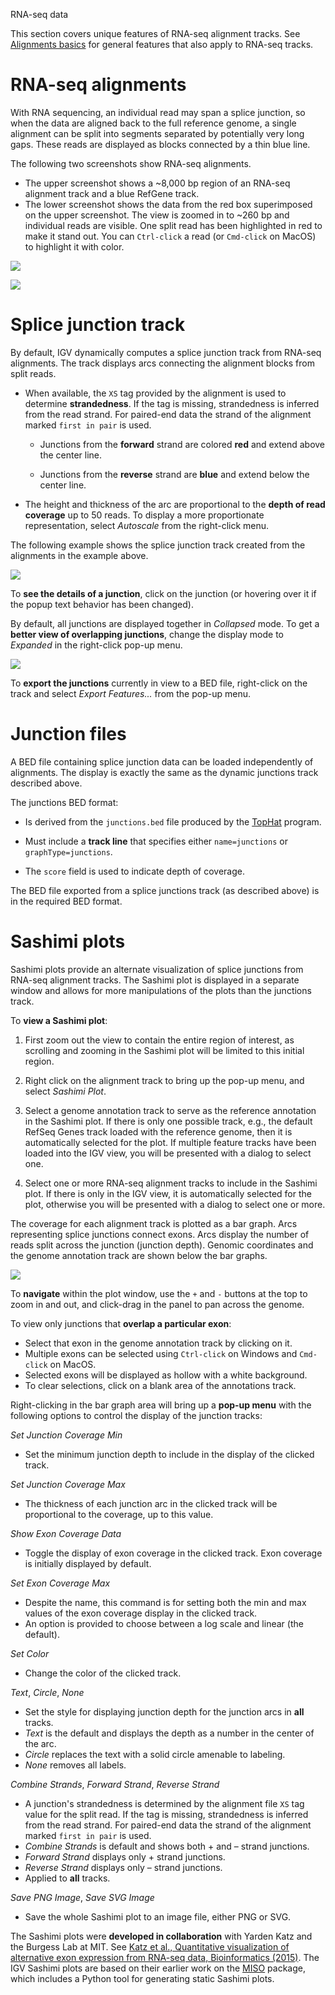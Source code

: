 <!---
The page title should not go in the menu
-->
<p class="page-title"> RNA-seq data </p>

This section covers unique features of RNA-seq alignment tracks. See [Alignments basics](viewing_alignments_basics.md) for general features that also apply to RNA-seq tracks.

# RNA-seq alignments

With RNA sequencing, an individual read may span a splice junction, so when the data are aligned back to the full reference genome, a single alignment can be split into segments separated by potentially very long gaps. These reads are displayed as blocks connected by a thin blue line.

The following two screenshots show RNA-seq alignments. 

* The upper screenshot shows a ~8,000 bp region of an RNA-seq alignment track and a blue RefGene track. 
* The lower screenshot shows the data from the red box superimposed on the upper screenshot. The view is zoomed in to ~260 bp and individual reads are visible. One split read has been highlighted in red to make it stand out. You can `Ctrl-click` a read (or `Cmd-click` on MacOS) to highlight it with color. 

![](../../img/alignments-rnaseq-zoomedout-withbox.png)

![](../../img/alignments-rnaseq-zoomedin-selection.png)

# Splice junction track

By default, IGV dynamically computes a splice junction track from RNA-seq alignments. The track displays arcs connecting the alignment blocks from split reads.

*   When available, the `XS` tag provided by the alignment is used to determine **strandedness**. If the tag is missing, strandedness is inferred from the read strand. For paired-end data the strand of the alignment marked `first in pair` is used.

    *   Junctions from the **forward** strand are colored **red** and extend above the center line.

    *   Junctions from the **reverse** strand are **blue** and extend below the center line.

*   The height and thickness of the arc are proportional to the **depth of read coverage** up to 50 reads. To display a more proportionate representation, select _Autoscale_ from the right-click menu. 
 
The following example shows the splice junction track created from the alignments in the example above.

![](../../img/splicejunctions-liver.png)

To **see the details of a junction**, click on the junction (or hovering over it if the popup text behavior has been changed).

By default, all junctions are displayed together in *Collapsed* mode. To get a **better view of overlapping junctions**, change the display mode to *Expanded* in the right-click pop-up menu.

![](../../img/splicejunctions-expanded.png)

To **export the junctions** currently in view to a BED file, right-click on the track and select *Export Features...* from the pop-up menu. 
 
# Junction files

A BED file containing splice junction data can be loaded independently of alignments. The display is exactly the same as the dynamic junctions track described above. 

The junctions BED format:

* Is derived from the `junctions.bed` file produced by the [TopHat](http://ccb.jhu.edu/software/tophat/index.shtml) program.

* Must include a **track line** that specifies either `name=junctions` or `graphType=junctions`.

* The `score` field is used to indicate depth of coverage.

The BED file exported from a splice junctions track (as described above) is in the required BED format.

# Sashimi plots

Sashimi plots provide an alternate visualization of splice junctions from RNA-seq alignment tracks. The Sashimi plot is displayed in a separate window and allows for more manipulations of the plots than the junctions track.

To **view a Sashimi plot**:

1. First zoom out the view to contain the entire region of interest, as scrolling and zooming in the Sashimi plot will be limited to this initial region.

2.  Right click on the alignment track to bring up the pop-up menu, and select _Sashimi Plot_.

3.  Select a genome annotation track to serve as the reference annotation in the Sashimi plot. If there is only one possible track, e.g., the default RefSeq Genes track loaded with the reference genome, then it is automatically selected for the plot. If multiple feature tracks have been loaded into the IGV view, you will be presented with a dialog to select one.

4. Select one or more RNA-seq alignment tracks to include in the Sashimi plot. If there is only in the IGV view, it is automatically selected for the plot, otherwise you will be presented with a dialog to select one or more.

The coverage for each alignment track is plotted as a bar graph. Arcs representing splice junctions connect exons. Arcs display the number of reads split across the junction (junction depth). Genomic coordinates and the genome annotation track are shown below the bar graphs.

![](../../img/SL_Sashimi1.png)

To **navigate** within the plot window, use the `+` and `-` buttons at the top to zoom in and out, and click-drag in the panel to pan across the genome.

To view only junctions that **overlap a particular exon**:

* Select that exon in the genome annotation track by clicking on it.
* Multiple exons can be selected using `Ctrl-click` on Windows and `Cmd-click` on MacOS.
* Selected exons will be displayed as hollow with a white background.
*   To clear selections, click on a blank area of the annotations track.

Right-clicking in the bar graph area will bring up a **pop-up menu** with the following options to control the display of the junction tracks:

*Set Junction Coverage Min*

* Set the minimum junction depth to include in the display of the clicked track.

*Set Junction Coverage Max*

 * The thickness of each junction arc in the clicked track will be proportional to the coverage, up to this value. 

*Show Exon Coverage Data*

* Toggle the display of exon coverage in the clicked track. Exon coverage is initially displayed by default.

*Set Exon Coverage Max*

  * Despite the name, this command is for setting both the min and max values of the exon coverage display in the clicked track.
  * An option is provided to choose between a log scale and linear (the default).

*Set Color*

  * Change the color of the clicked track.

*Text*, *Circle*, *None* 

  * Set the style for displaying junction depth for the junction arcs in **all** tracks.
  * *Text* is the default and displays the depth as a number in the center of the arc. 
  * *Circle* replaces the text with a solid circle amenable to labeling. 
  * *None* removes all labels.

*Combine Strands*, *Forward Strand*, *Reverse Strand*

  * A junction's strandedness is determined by the alignment file `XS` tag value for the split read. If the tag is missing, strandedness is inferred from the read strand. For paired-end data the strand of the alignment marked `first in pair` is used.
  * *Combine Strands* is default and shows both + and – strand junctions.
  * *Forward Strand* displays only + strand junctions.
  * *Reverse Strand* displays only – strand junctions. 
  * Applied to **all** tracks.

*Save PNG Image*, *Save SVG Image*

  * Save the whole Sashimi plot to an image file, either PNG or SVG.


The Sashimi plots were **developed in collaboration** with Yarden Katz and the Burgess Lab at MIT. See [Katz et al., Quantitative visualization of alternative exon expression from RNA-seq data, Bioinformatics (2015)](https://www.ncbi.nlm.nih.gov/pmc/articles/PMC4542614/). The IGV Sashimi plots are based on their earlier work on the [MISO](http://hollywood.mit.edu/burgelab/miso/) package, which includes a Python tool for generating static Sashimi plots.

